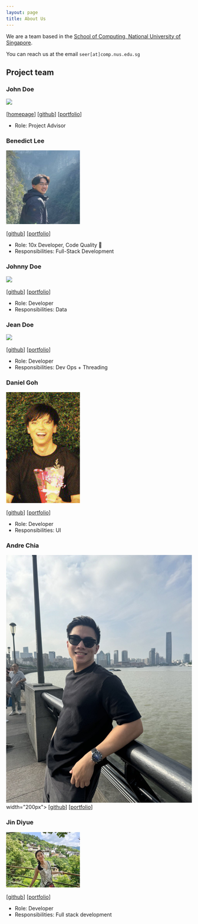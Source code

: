 ```yaml
---
layout: page
title: About Us
---
```


We are a team based in the [School of Computing, National University of Singapore](https://www.comp.nus.edu.sg).

You can reach us at the email `seer[at]comp.nus.edu.sg`

## Project team

### John Doe

<img src="images/johndoe.png" width="200px">

[[homepage](http://www.comp.nus.edu.sg/~damithch)]
[[github](https://github.com/johndoe)]
[[portfolio](team/johndoe.md)]

- Role: Project Advisor

### Benedict Lee

<img src="images/benedictLee.png.jpg" width="200px">

[[github](http://github.com/benedictleejr)]
[[portfolio](team/benedictLee.md)]

- Role: 10x Developer, Code Quality :police_car:
- Responsibilities: Full-Stack Development

### Johnny Doe

<img src="images/johndoe.png" width="200px">

[[github](http://github.com/johndoe)] [[portfolio](team/johndoe.md)]

- Role: Developer
- Responsibilities: Data

### Jean Doe

<img src="images/johndoe.png" width="200px">

[[github](http://github.com/johndoe)]
[[portfolio](team/johndoe.md)]

- Role: Developer
- Responsibilities: Dev Ops + Threading

### Daniel Goh

<img src="images/danplatypus30.png" width="200px">

[[github](http://github.com/danplatypus30)]
[[portfolio](team/danielGoh.md)]

- Role: Developer
- Responsibilities: UI

### Andre Chia

<img src ="images/andrechia.png.jpg"> width="200px">
[[github](http://github.com/andrechia)]
[[portfolio](team/andrechia.md)]

### Jin Diyue

<img src="images/golddirio.png" width="200px">

[[github](https://github.com/Golddirio)]
[[portfolio](team/golddirio.md)]

- Role: Developer
- Responsibilities: Full stack development
